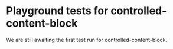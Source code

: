 # Playground tests for controlled-content-block
We are still awaiting the first test run for controlled-content-block.
